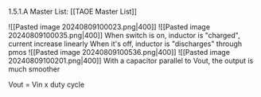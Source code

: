 1.5.1.A
Master List: [[TAOE Master List]]

![[Pasted image 20240809100023.png|400]]
![[Pasted image 20240809100035.png|400]]
When switch is on, inductor is "charged", current increase linearly
When it's off, inductor is "discharges" through pmos
![[Pasted image 20240809100536.png|400]]
![[Pasted image 20240809100201.png|400]]
With a capacitor parallel to Vout, the output is much smoother

Vout = Vin x duty cycle
